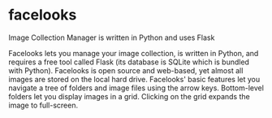 # facelooks
Image Collection Manager is written in Python and uses Flask

Facelooks lets you manage your image collection, is written in Python, and requires a free tool called Flask (its database is SQLite which is bundled with Python). Facelooks is open source and web-based, yet almost all images are stored on the local hard drive. Facelooks' basic features let you navigate a tree of folders and image files using the arrow keys. Bottom-level folders let you display images in a grid. Clicking on the grid expands the image to full-screen.
